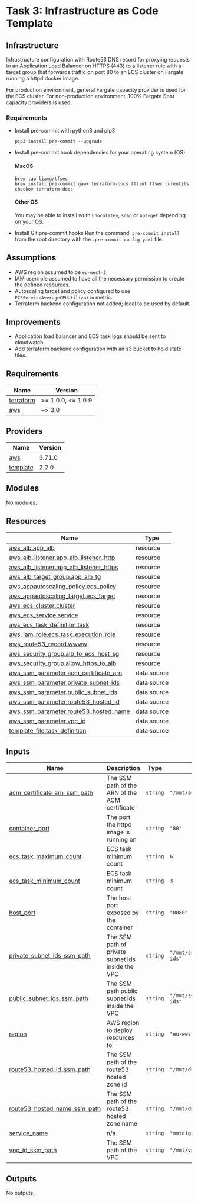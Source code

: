 # Task 3: Infrastructure as Code Template

## Infrastructure
Infrastructure configuration with Route53 DNS record for proxying requests to an Application Load Balancer on HTTPS (443) to a listener rule with a target group that forwards traffic on port 80 to an ECS cluster on Fargate running a httpd docker image.

For production environment, general Fargate capacity provider is used for the ECS cluster. For non-production environment, 100% Fargate Spot capacity providers is used.

### Requirements

- Install pre-commit with python3 and pip3
    ```
    pip3 install pre-commit --upgrade
    ```

- Install pre-commit hook dependencies for your operating system (OS)

    #### MacOS
    ```
    brew tap liamg/tfsec
    brew install pre-commit gawk terraform-docs tflint tfsec coreutils checkov terraform-docs
    ```

    #### Other OS
    You may be able to install wuth `Chocolatey`, `snap` or `apt-get` depending on your OS.

- Install Git pre-commit hooks
Run the command: `pre-commit install` from the root directory with the `.pre-commit-config.yaml` file.

## Assumptions
- AWS region assumed to be `eu-west-2`
- IAM user/role assumed to have all the necessary permission to create the defined resources.
- Autoscaling target and policy configured to use `ECSServiceAverageCPUUtilizatio` metric.
- Terraform backend configuration not added; local to be used by default.

## Improvements
- Application load balancer and ECS task logs should be sent to cloudwatch.
- Add terraform backend configuration with an s3 bucket to hold state files.

<!-- BEGINNING OF PRE-COMMIT-TERRAFORM DOCS HOOK -->
## Requirements

| Name | Version |
|------|---------|
| <a name="requirement_terraform"></a> [terraform](#requirement\_terraform) | >= 1.0.0, <= 1.0.9 |
| <a name="requirement_aws"></a> [aws](#requirement\_aws) | ~> 3.0 |

## Providers

| Name | Version |
|------|---------|
| <a name="provider_aws"></a> [aws](#provider\_aws) | 3.71.0 |
| <a name="provider_template"></a> [template](#provider\_template) | 2.2.0 |

## Modules

No modules.

## Resources

| Name | Type |
|------|------|
| [aws_alb.app_alb](https://registry.terraform.io/providers/hashicorp/aws/latest/docs/resources/alb) | resource |
| [aws_alb_listener.app_alb_listener_http](https://registry.terraform.io/providers/hashicorp/aws/latest/docs/resources/alb_listener) | resource |
| [aws_alb_listener.app_alb_listener_https](https://registry.terraform.io/providers/hashicorp/aws/latest/docs/resources/alb_listener) | resource |
| [aws_alb_target_group.app_alb_tg](https://registry.terraform.io/providers/hashicorp/aws/latest/docs/resources/alb_target_group) | resource |
| [aws_appautoscaling_policy.ecs_policy](https://registry.terraform.io/providers/hashicorp/aws/latest/docs/resources/appautoscaling_policy) | resource |
| [aws_appautoscaling_target.ecs_target](https://registry.terraform.io/providers/hashicorp/aws/latest/docs/resources/appautoscaling_target) | resource |
| [aws_ecs_cluster.cluster](https://registry.terraform.io/providers/hashicorp/aws/latest/docs/resources/ecs_cluster) | resource |
| [aws_ecs_service.service](https://registry.terraform.io/providers/hashicorp/aws/latest/docs/resources/ecs_service) | resource |
| [aws_ecs_task_definition.task](https://registry.terraform.io/providers/hashicorp/aws/latest/docs/resources/ecs_task_definition) | resource |
| [aws_iam_role.ecs_task_execution_role](https://registry.terraform.io/providers/hashicorp/aws/latest/docs/resources/iam_role) | resource |
| [aws_route53_record.wwww](https://registry.terraform.io/providers/hashicorp/aws/latest/docs/resources/route53_record) | resource |
| [aws_security_group.alb_to_ecs_host_sg](https://registry.terraform.io/providers/hashicorp/aws/latest/docs/resources/security_group) | resource |
| [aws_security_group.allow_https_to_alb](https://registry.terraform.io/providers/hashicorp/aws/latest/docs/resources/security_group) | resource |
| [aws_ssm_parameter.acm_certificate_arn](https://registry.terraform.io/providers/hashicorp/aws/latest/docs/data-sources/ssm_parameter) | data source |
| [aws_ssm_parameter.private_subnet_ids](https://registry.terraform.io/providers/hashicorp/aws/latest/docs/data-sources/ssm_parameter) | data source |
| [aws_ssm_parameter.public_subnet_ids](https://registry.terraform.io/providers/hashicorp/aws/latest/docs/data-sources/ssm_parameter) | data source |
| [aws_ssm_parameter.route53_hosted_id](https://registry.terraform.io/providers/hashicorp/aws/latest/docs/data-sources/ssm_parameter) | data source |
| [aws_ssm_parameter.route53_hosted_name](https://registry.terraform.io/providers/hashicorp/aws/latest/docs/data-sources/ssm_parameter) | data source |
| [aws_ssm_parameter.vpc_id](https://registry.terraform.io/providers/hashicorp/aws/latest/docs/data-sources/ssm_parameter) | data source |
| [template_file.task_definition](https://registry.terraform.io/providers/hashicorp/template/latest/docs/data-sources/file) | data source |

## Inputs

| Name | Description | Type | Default | Required |
|------|-------------|------|---------|:--------:|
| <a name="input_acm_certificate_arn_ssm_path"></a> [acm\_certificate\_arn\_ssm\_path](#input\_acm\_certificate\_arn\_ssm\_path) | The SSM path of the ARN of the ACM certificate | `string` | `"/mmt/acm/tech_test_ssl_arn"` | no |
| <a name="input_container_port"></a> [container\_port](#input\_container\_port) | The port the httpd image is running on | `string` | `"80"` | no |
| <a name="input_ecs_task_maximum_count"></a> [ecs\_task\_maximum\_count](#input\_ecs\_task\_maximum\_count) | ECS task minimum count | `string` | `6` | no |
| <a name="input_ecs_task_minimum_count"></a> [ecs\_task\_minimum\_count](#input\_ecs\_task\_minimum\_count) | ECS task minimum count | `string` | `3` | no |
| <a name="input_host_port"></a> [host\_port](#input\_host\_port) | The host port exposed by the container | `string` | `"8080"` | no |
| <a name="input_private_subnet_ids_ssm_path"></a> [private\_subnet\_ids\_ssm\_path](#input\_private\_subnet\_ids\_ssm\_path) | The SSM path of private subnet ids inside the VPC | `string` | `"/mmt/subnets/private/subnet-ids"` | no |
| <a name="input_public_subnet_ids_ssm_path"></a> [public\_subnet\_ids\_ssm\_path](#input\_public\_subnet\_ids\_ssm\_path) | The SSM path public subnet ids inside the VPC | `string` | `"/mmt/subnets/public/subnet-ids"` | no |
| <a name="input_region"></a> [region](#input\_region) | AWS region to deploy resources to | `string` | `"eu-west-2"` | no |
| <a name="input_route53_hosted_id_ssm_path"></a> [route53\_hosted\_id\_ssm\_path](#input\_route53\_hosted\_id\_ssm\_path) | The SSM path of the route53 hosted zone id | `string` | `"/mmt/dns/r53_zone_id"` | no |
| <a name="input_route53_hosted_name_ssm_path"></a> [route53\_hosted\_name\_ssm\_path](#input\_route53\_hosted\_name\_ssm\_path) | The SSM path of the route53 hosted zone name | `string` | `"/mmt/dns/r53_zone_name"` | no |
| <a name="input_service_name"></a> [service\_name](#input\_service\_name) | n/a | `string` | `"mmtdigital"` | no |
| <a name="input_vpc_id_ssm_path"></a> [vpc\_id\_ssm\_path](#input\_vpc\_id\_ssm\_path) | The SSM path of the VPC | `string` | `"/mmt/vpc/vpc_id"` | no |

## Outputs

No outputs.
<!-- END OF PRE-COMMIT-TERRAFORM DOCS HOOK -->
